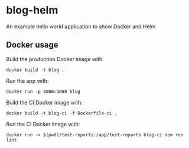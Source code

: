 # blog-helm
An example hello world application to show Docker and Helm

## Docker usage

Build the production Docker image with:

```
docker build -t blog .
```

Run the app with:

```
docker run -p 3000:3000 blog
```

Build the CI Docker image with:

```
docker build -t blog-ci -f Dockerfile-ci .
```

Run the CI Docker image with:

```
docker run -v $(pwd)/test-reports:/app/test-reports blog-ci npm run lint
```
